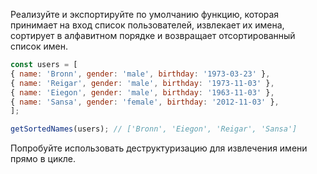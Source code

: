Реализуйте и экспортируйте по умолчанию функцию, которая принимает на вход список пользователей, извлекает их имена, сортирует в алфавитном порядке и возвращает отсортированный список имен.

```js
const users = [
{ name: 'Bronn', gender: 'male', birthday: '1973-03-23' },
{ name: 'Reigar', gender: 'male', birthday: '1973-11-03' },
{ name: 'Eiegon', gender: 'male', birthday: '1963-11-03' },
{ name: 'Sansa', gender: 'female', birthday: '2012-11-03' },
];

getSortedNames(users); // ['Bronn', 'Eiegon', 'Reigar', 'Sansa']
```
Попробуйте использовать деструктуризацию для извлечения имени прямо в цикле.
